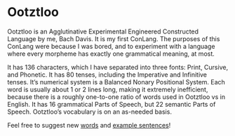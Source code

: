 # Ootztloo

  Ootztloo is an Agglutinative Experimental Engineered Constructed Language by me, Bach Davis. It is my first ConLang. The purposes of this ConLang were because I was bored, and to experiment with a language where every morpheme has exactly one grammatical meaning, at most.
  
  It has 136 characters, which I have separated into three fonts: Print, Cursive, and Phonetic. It has 80 tenses, including the Imperative and Infinitive tenses. It’s numerical system is a Balanced Nonary Positional System. Each word is usually about 1 or 2 lines long, making it extremely inefficient, because there is a roughly one-to-one ratio of words used in Ootztloo vs in English. It has 16 grammatical Parts of Speech, but 22 semantic Parts of Speech. Ootztloo’s vocabulary is on an as-needed basis.

  Feel free to suggest new <a href="https://github.com/staetyk/Ootztloo/discussions/categories/dictionary">words</a> and <a href="https://github.com/staetyk/Ootztloo/discussions/categories/examples">example sentences</a>!
